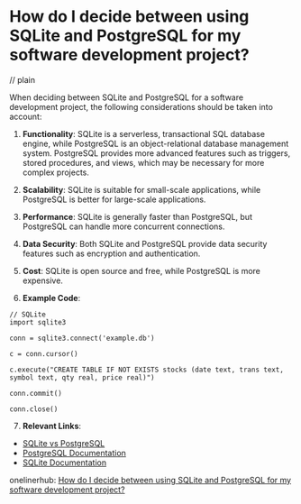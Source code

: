 # How do I decide between using SQLite and PostgreSQL for my software development project?
// plain

When deciding between SQLite and PostgreSQL for a software development project, the following considerations should be taken into account:

1. **Functionality**: SQLite is a serverless, transactional SQL database engine, while PostgreSQL is an object-relational database management system. PostgreSQL provides more advanced features such as triggers, stored procedures, and views, which may be necessary for more complex projects.

2. **Scalability**: SQLite is suitable for small-scale applications, while PostgreSQL is better for large-scale applications.

3. **Performance**: SQLite is generally faster than PostgreSQL, but PostgreSQL can handle more concurrent connections.

4. **Data Security**: Both SQLite and PostgreSQL provide data security features such as encryption and authentication.

5. **Cost**: SQLite is open source and free, while PostgreSQL is more expensive.

6. **Example Code**:
```
// SQLite
import sqlite3

conn = sqlite3.connect('example.db')

c = conn.cursor()

c.execute("CREATE TABLE IF NOT EXISTS stocks (date text, trans text, symbol text, qty real, price real)")

conn.commit()

conn.close()
```

7. **Relevant Links**:
- [SQLite vs PostgreSQL](https://www.guru99.com/sqlite-vs-postgresql.html)
- [PostgreSQL Documentation](https://www.postgresql.org/docs/)
- [SQLite Documentation](https://www.sqlite.org/docs.html)

onelinerhub: [How do I decide between using SQLite and PostgreSQL for my software development project?](https://onelinerhub.com/sqlite/how-do-i-decide-between-using-sqlite-and-postgresql-for-my-software-development-project)
